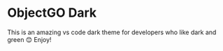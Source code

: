# ObjectGO Dark

This is an amazing vs code dark theme for developers who like dark and green 😊
Enjoy!

